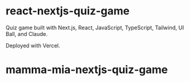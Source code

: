 # react-nextjs-quiz-game

Quiz game built with Next.js, React, JavaScript, TypeScript, Tailwind, UI Ball, and Claude.

Deployed with Vercel.
# mamma-mia-nextjs-quiz-game
